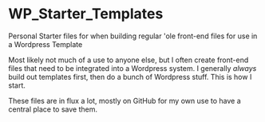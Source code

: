 # WP_Starter_Templates
Personal Starter files for when building regular 'ole front-end files for use in a Wordpress Template

Most likely not much of a use to anyone else, but I often create front-end files that need to be integrated into a Wordpress system.  I generally *always* build out templates first, then do a bunch of Wordpress stuff.  This is how I start.

These files are in flux a lot, mostly on GitHub for my own use to have a central place to save them.
